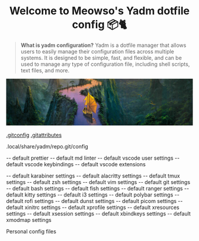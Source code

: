 <h1 align="center">Welcome to Meowso's Yadm dotfile config 📦🐈</h1>

> **What is yadm configuration?**
Yadm is a dotfile manager that allows users to easily manage their configuration files across multiple systems.
It is designed to be simple, fast, and flexible, and can be used to manage any type of configuration file, including shell scripts, text files, and more.

![Background Image](background.jpg?raw=true "Background Image")

 [.gitconfig](./.gitconfig)
 [.gitattributes](./.gitattributes)


.local/share/yadm/repo.git/config

-- default prettier
-- default md linter
-- default vscode user settings
-- default vscode keybindings
-- default vscode extensions

-- default karabiner settings
-- default alacritty settings
-- default tmux settings
-- default zsh settings
-- default vim settings
-- default git settings
-- default bash settings
-- default fish settings
-- default ranger settings
-- default kitty settings
-- default i3 settings
-- default polybar settings
-- default rofi settings
-- default dunst settings
-- default picom settings
-- default xinitrc settings
-- default xprofile settings
-- default xresources settings
-- default xsession settings
-- default xbindkeys settings
-- default xmodmap settings

Personal config files
